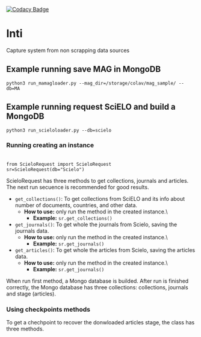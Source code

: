 [![Codacy Badge](https://app.codacy.com/project/badge/Grade/cbe9dad067f94b799d4b5d79ab913a4e)](https://www.codacy.com/gh/colav/Inti?utm_source=github.com&amp;utm_medium=referral&amp;utm_content=colav/Inti&amp;utm_campaign=Badge_Grade)

# Inti
Capture system from non scrapping data sources

## Example running save MAG in MongoDB
`python3 run_mamagloader.py --mag_dir=/storage/colav/mag_sample/ --db=MA`

## Example running request SciELO and build a MongoDB
`python3 run_scieloloader.py --db=scielo`

### Running creating an instance
\
```from ScieloRequest import ScieloRequest```\
```sr=ScieloRequest(db="Scielo")```

ScieloRequest has three methods to get collections, journals and articles. The next run secuence is recommended for good results.
* ```get_collections()```: To get collections from SciELO and its info about number of documents, countries, and other data. 
    - **How to use:** only run the method in the created instance.\
        - **Example:** ```sr.get_collections()```
* ```get_journals()```: To get whole the journals from Scielo, saving the journals data.
    - **How to use:** only run the method in the created instance.\
        - **Example:** ```sr.get_journals()```
* ```get_articles()```: To get whole the articles from Scielo, saving the articles data.
    - **How to use:** only run the method in the created instance.\
        - **Example:** ```sr.get_journals()```

When run first method, a Mongo database is builded. After run is finished correctly, the Mongo database has three collections: collections, journals and stage (articles). 

### Using checkpoints methods

To get a chechpoint to recover the donwloaded articles stage, the class has three methods.


